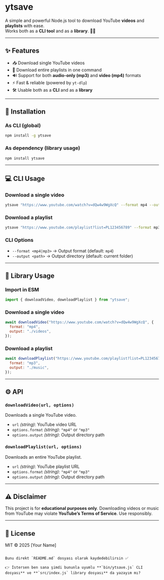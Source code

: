 
# ytsave

A simple and powerful Node.js tool to download YouTube **videos** and **playlists** with ease.  
Works both as a **CLI tool** and as a **library**. 🎥🎶  

---

## ✨ Features
- 📥 Download single YouTube videos  
- 🎵 Download entire playlists in one command  
- 🔊 Support for both **audio-only (mp3)** and **video (mp4)** formats  
- ⚡ Fast & reliable (powered by `yt-dlp`)  
- 🛠 Usable both as a **CLI** and as a **library**  

---

## 🚀 Installation

### As CLI (global)
```bash
npm install -g ytsave
````

### As dependency (library usage)

```bash
npm install ytsave
```

---

## 💻 CLI Usage

### Download a single video

```bash
ytsave "https://www.youtube.com/watch?v=dQw4w9WgXcQ" --format mp4 --output ./videos
```

### Download a playlist

```bash
ytsave "https://www.youtube.com/playlist?list=PL123456789" --format mp3 --output ./music
```

### CLI Options

* `--format <mp4|mp3>` → Output format (default: `mp4`)
* `--output <path>` → Output directory (default: current folder)

---

## 📖 Library Usage

### Import in ESM

```js
import { downloadVideo, downloadPlaylist } from "ytsave";
```

### Download a single video

```js
await downloadVideo("https://www.youtube.com/watch?v=dQw4w9WgXcQ", {
  format: "mp4",
  output: "./videos",
});
```

### Download a playlist

```js
await downloadPlaylist("https://www.youtube.com/playlist?list=PL123456789", {
  format: "mp3",
  output: "./music",
});
```

---

## ⚙️ API

### `downloadVideo(url, options)`

Downloads a single YouTube video.

* `url` *(string)*: YouTube video URL
* `options.format` *(string)*: `"mp4"` or `"mp3"`
* `options.output` *(string)*: Output directory path

### `downloadPlaylist(url, options)`

Downloads an entire YouTube playlist.

* `url` *(string)*: YouTube playlist URL
* `options.format` *(string)*: `"mp4"` or `"mp3"`
* `options.output` *(string)*: Output directory path

---

## ⚠️ Disclaimer

This project is for **educational purposes only**.
Downloading videos or music from YouTube may violate **YouTube’s Terms of Service**.
Use responsibly.

---

## 📜 License

MIT © 2025 \[Your Name]

```

Bunu direkt `README.md` dosyası olarak kaydedebilirsin ✅  

👉 İstersen ben sana şimdi bununla uyumlu **`bin/ytsave.js` CLI dosyası** ve **`src/index.js` library dosyası** da yazayım mı?
```
